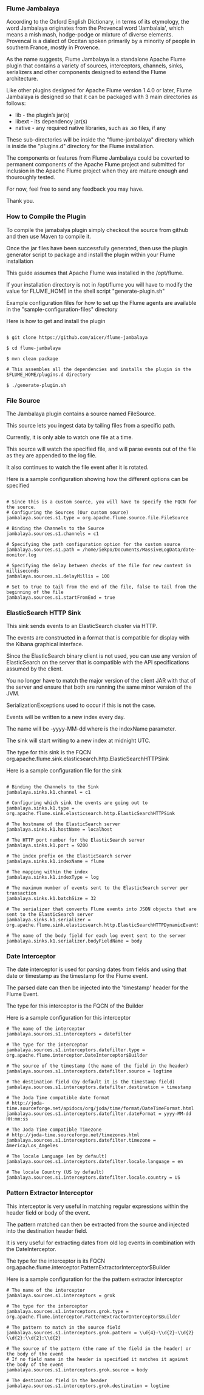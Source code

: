 ### Flume Jambalaya ###

According to the Oxford English Dictionary, in terms of its etymology, the word Jambalaya originates from the Provencal word 'Jambalaia', which means a mish mash, hodge-podge or mixture of diverse elements. Provencal is a dialect of Occitan spoken primarily by a minority of people in southern France, mostly in Provence.

As the name suggests, Flume Jambalaya is a standalone Apache Flume plugin that contains a variety of sources, interceptors, channels, sinks, serializers and other components designed to extend the Flume architecture.

Like other plugins designed for Apache Flume version 1.4.0 or later, Flume Jambalaya is designed so that it can be packaged with 3 main directories as follows:

* lib - the plugin’s jar(s)
* libext - its dependency jar(s)
* native - any required native libraries, such as .so files, if any

These sub-directories will be inside the "flume-jambalaya" directory which is inside the "plugins.d" directory for the Flume installation.

The components or features from Flume Jambalaya could be coverted to permanent components of the Apache Flume project and submitted for inclusion in the Apache Flume project when they are mature enough and thouroughly tested.

For now, feel free to send any feedback you may have.

Thank you.

### How to Compile the Plugin ###

To compile the jamabalya plugin simply checkout the source from github and then use Maven to compile it.

Once the jar files have been successfully generated, then use the plugin generator script to package and install the plugin within your Flume installation

This guide assumes that Apache Flume was installed in the /opt/flume.

If your installation directory is not in /opt/flume you will have to modify the value for FLUME_HOME in the shell script "generate-plugin.sh"

Example configuration files for how to set up the Flume agents are available in the "sample-configuration-files" directory

Here is how to get and install the plugin

```shell

$ git clone https://github.com/aicer/flume-jambalaya

$ cd flume-jambalaya

$ mvn clean package

# This assembles all the dependencies and installs the plugin in the $FLUME_HOME/plugins.d directory

$ ./generate-plugin.sh

```
### File Source ###

The Jambalaya plugin contains a source named FileSource.

This source lets you ingest data by tailing files from a specific path. 

Currently, it is only able to watch one file at a time.

This source will watch the specified file, and will parse events out of the file as they are appended to the log file.

It also continues to watch the file event after it is rotated.

Here is a sample configuration showing how the different options can be specified

```shell

# Since this is a custom source, you will have to specify the FQCN for the source.
# Configuring the Sources (Our custom source)
jambalaya.sources.s1.type = org.apache.flume.source.file.FileSource

# Binding the Channels to the Source
jambalaya.sources.s1.channels = c1

# Specifying the path configuration option for the custom source
jambalaya.sources.s1.path = /home/iekpo/Documents/MassiveLogData/date-monitor.log

# Specifying the delay between checks of the file for new content in milliseconds
jambalaya.sources.s1.delayMillis = 100

# Set to true to tail from the end of the file, false to tail from the beginning of the file
jambalaya.sources.s1.startFromEnd = true

```


### ElasticSearch HTTP Sink ###


This sink sends events to an ElasticSearch cluster via HTTP.

The events are constructed in a format that is compatible for display with the Kibana graphical interface.

Since the ElasticSearch binary client is not used, you can use any version of ElasticSearch on the server that is compatible with the API specifications assumed by the client.

You no longer have to match the major version of the client JAR with that of the server and ensure that both are running the same minor version of the JVM. 

SerializationExceptions used to occur if this is not the case.

Events will be written to a new index every day. 

The name will be <indexName>-yyyy-MM-dd where <indexName> is the indexName parameter. 

The sink will start writing to a new index at midnight UTC.

The type for this sink is the FQCN org.apache.flume.sink.elasticsearch.http.ElasticSearchHTTPSink

Here is a sample configuration file for the sink

```shell

# Binding the Channels to the Sink
jambalaya.sinks.k1.channel = c1

# Configuring which sink the events are going out to
jambalaya.sinks.k1.type = org.apache.flume.sink.elasticsearch.http.ElasticSearchHTTPSink

# The hostname of the ElasticSearch server
jambalaya.sinks.k1.hostName = localhost

# The HTTP port number for the ElasticSearch server
jambalaya.sinks.k1.port = 9200

# The index prefix on the ElasticSearch server
jambalaya.sinks.k1.indexName = flume

# The mapping within the index
jambalaya.sinks.k1.indexType = log

# The maximum number of events sent to the ElasticSearch server per transaction
jambalaya.sinks.k1.batchSize = 32

# The serializer that converts Flume events into JSON objects that are sent to the ElasticSearch server
jambalaya.sinks.k1.serializer = org.apache.flume.sink.elasticsearch.http.ElasticSearchHTTPDynamicEventSerializer

# The name of the body field for each log event sent to the server
jambalaya.sinks.k1.serializer.bodyFieldName = body

```


### Date Interceptor ###

The date interceptor is used for parsing dates from fields and using that date or timestamp as the timestamp for the Flume event.

The parsed date can then be injected into the 'timestamp' header for the Flume Event.

The type for this interceptor is the FQCN of the Builder


Here is a sample configuration for this interceptor

```
# The name of the interceptor
jambalaya.sources.s1.interceptors = datefilter

# The type for the interceptor
jambalaya.sources.s1.interceptors.datefilter.type = org.apache.flume.interceptor.DateInterceptor$Builder

# The source of the timestamp (the name of the field in the header)
jambalaya.sources.s1.interceptors.datefilter.source = logtime

# The destination field (by default it is the timestamp field)
jambalaya.sources.s1.interceptors.datefilter.destination = timestamp

# The Joda Time compatible date format
# http://joda-time.sourceforge.net/apidocs/org/joda/time/format/DateTimeFormat.html
jambalaya.sources.s1.interceptors.datefilter.dateFormat = yyyy-MM-dd HH:mm:ss

# The Joda Time compatible Timezone
# http://joda-time.sourceforge.net/timezones.html
jambalaya.sources.s1.interceptors.datefilter.timezone = America/Los_Angeles

# The locale Language (en by default)
jambalaya.sources.s1.interceptors.datefilter.locale.language = en

# The locale Country (US by default)
jambalaya.sources.s1.interceptors.datefilter.locale.country = US

```



### Pattern Extractor Interceptor ###

This interceptor is very useful in matching regular expressions within the header field or body of the event.

The pattern matched can then be extracted from the source and injected into the destination header field.

It is very useful for extracting dates from old log events in combination with the DateInterceptor.

The type for the interceptor is its FQCN org.apache.flume.interceptor.PatternExtractorInterceptor$Builder

Here is a sample configuration for the the pattern extractor interceptor


```
# The name of the interceptor
jambalaya.sources.s1.interceptors = grok

# The type for the interceptor
jambalaya.sources.s1.interceptors.grok.type = org.apache.flume.interceptor.PatternExtractorInterceptor$Builder

# The pattern to match in the source field
jambalaya.sources.s1.interceptors.grok.pattern = \\d{4}-\\d{2}-\\d{2} \\d{2}:\\d{2}:\\d{2}

# The source of the pattern (the name of the field in the header) or the body of the event
# If no field name in the header is specified it matches it against the body of the event
jambalaya.sources.s1.interceptors.grok.source = body

# The destination field in the header
jambalaya.sources.s1.interceptors.grok.destination = logtime

```

